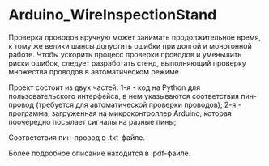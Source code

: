# Arduino_WireInspectionStand

Проверка проводов вручную может занимать продолжительное время, к 
тому же велики шансы допустить ошибки при долгой и монотонной работе. 
Чтобы ускорить процесс проверки проводов и уменьшить риски ошибок, 
следует разработать стенд, выполняющий проверку множества проводов в 
автоматическом режиме

Проект состоит из двух частей:
1-я - код на Python для пользовательского интерфейса, в нем указываются соответствия пин-провод (требуется для автоматической проверки проводов);
2-я - программа, загруженная на микроконтроллер Arduino, которая поочередно посылает сигналы на разные пины;

Соответствия пин-провод в .txt-файле. 

Более подробное описание находится в .pdf-файле.

